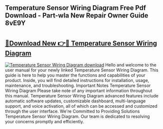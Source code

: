 ## Temperature Sensor Wiring Diagram Free Pdf Download - Part-wIa New Repair Owner Guide 8vE9Y

# <h2><a href="http://dfqqd4.blite.top/?on=Temperature+Sensor+Wiring+Diagram">🔗Download New 👉🔴 Temperature Sensor Wiring Diagram</a></h2>

[![Temperature Sensor Wiring Diagram download](https://i.imgur.com/lujVjoI.png)](http://dfqqd4.blite.top/?on=Temperature+Sensor+Wiring+Diagram)
Hello and welcome to the user manual for your newly linked Temperature Sensor Wiring Diagram. This guide is here to help you master the functions and capabilities of your product. Inside, you will find detailed instructions for installation, usage, maintenance, and troubleshooting. Important Notes Temperature Sensor Wiring Diagram Please take note of any important information throughout this manual. Temperature Sensor Wiring Diagram advanced features include automatic software updates, customizable dashboard, multi-language support, and voice activation, all of which can be accessed and customized through the user interface. We're Committed to Providing Solutions Temperature Sensor Wiring Diagram. Our team is dedicated to resolving your concerns promptly and efficiently.
